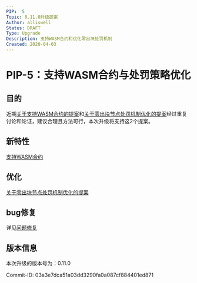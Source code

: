 ```yaml
---
PIP:  5
Topic: 0.11.0升级提案
Author: alliswell
Status: DRAFT 
Type: Upgrade
Description: 支持WASM合约和优化零出块处罚机制
Created: 2020-04-03
---
```


# PIP-5：支持WASM合约与处罚策略优化

## 目的

近期[关于支持WASM合约的提案](https://github.com/PlatONnetwork/PIPs/blob/master/TestNet/PIP-4.md)和[关于零出块节点处罚机制优化的提案](https://github.com/PlatONnetwork/PIPs/blob/master/TestNet/PIP-3.md)经过重复讨论和论证，建议合理且方法可行，本次升级将支持这2个提案。


## 新特性

[支持WASM合约](https://github.com/PlatONnetwork/PIPs/blob/master/TestNet/PIP-4.md)

## 优化

[关于零出块节点处罚机制优化的提案](https://github.com/PlatONnetwork/PIPs/blob/master/TestNet/PIP-3.md)

## bug修复

详见[问题修复](https://github.com/PlatONnetwork/PIPs/blob/master/TestNet/PIP-4.md#修复测试网以下问题)

## 版本信息

本次升级的版本号为：0.11.0

Commit-ID: 03a3e7dca51a03dd3290fa0a087cf884401ed871
